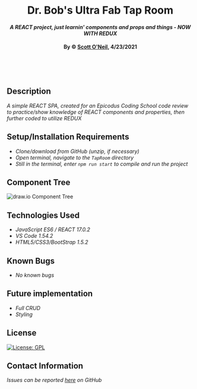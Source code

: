 # <div align="center">**Dr. Bob's Ultra Fab Tap Room**</div>

#### <div align="center">*A REACT project, just learnin' components and props and things - NOW WITH REDUX*</div>

#### <div align="center">**By &copy; [Scott O'Neil](https://github.com/spnoneil), 4/23/2021**</div>
<br>
<br>
<br>


## Description
_A simple REACT SPA, created for an Epicodus Coding School code review to practice/show knowledge of REACT components and properties, then further coded to utilize REDUX_


## Setup/Installation Requirements

* _Clone/download from GitHub (unzip, if necessary)_
* _Open terminal, navigate to the `TapRoom` directory_
* _Still in the terminal, enter `npm run start` to compile and run the project_

## Component Tree
![draw.io Component Tree](https://i.gyazo.com/f4eafaf1e07ca16c2cdff4d1ff7ef833.png)

## Technologies Used

* _JavaScript ES6 / REACT 17.0.2_
* _VS Code 1.54.2_
* _HTML5/CSS3/BootStrap 1.5.2_


## Known Bugs

* _No known bugs_

## Future implementation
* _Full CRUD_
* _Styling_


## License
[![License: GPL](https://img.shields.io/badge/License-GPL-blue.svg)](https://opensource.org/licenses/gpl-license)

## Contact Information

_Issues can be reported [here](https://github.com/spnoneil/TapRoom/issues/new) on GitHub_
